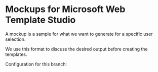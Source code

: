 # Mockups for Microsoft Web Template Studio

A mockup is a sample for what we want to generate for a specific user selection.

We use this format to discuss the desired output before creating the templates. 

Configuration for this branch: 


